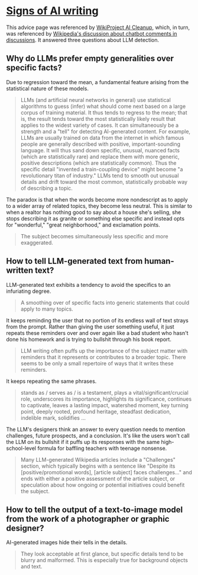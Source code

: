# [Signs of AI writing](https://en.m.wikipedia.org/w/index.php?title=Wikipedia:Signs_of_AI_writing&oldid=1315853483)

This advice page was referenced by [WikiProject AI Cleanup](https://en.m.wikipedia.org/wiki/Wikipedia_talk:WikiProject_AI_Cleanup/Archive_1), which, in turn, was referenced by [Wikipedia's discussion about chatbot comments in discussions](../../../2025/10/07/wikipedia_chatbot_comments_in_discussions.md). It answered three questions about LLM detection.

## Why do LLMs prefer empty generalities over specific facts?

Due to regression toward the mean, a fundamental feature arising from the statistical nature of these models.

> LLMs (and artificial neural networks in general) use statistical algorithms to guess (infer) what should come next based on a large corpus of training material. It thus tends to regress to the mean; that is, the result tends toward the most statistically likely result that applies to the widest variety of cases. It can simultaneously be a strength and a "tell" for detecting AI-generated content. For example, LLMs are usually trained on data from the internet in which famous people are generally described with positive, important-sounding language. It will thus sand down specific, unusual, nuanced facts (which are statistically rare) and replace them with more generic, positive descriptions (which are statistically common). Thus the specific detail "invented a train-coupling device" might become "a revolutionary titan of industry." LLMs tend to smooth out unusual details and drift toward the most common, statistically probable way of describing a topic.

The paradox is that when the words become more nondescript as to apply to a wider array of related topics, they become less neutral. This is similar to when a realtor has nothing good to say about a house she's selling, she stops describing it as granite or something else specific and instead opts for "wonderful," "great neighborhood," and exclamation points.

> The subject becomes simultaneously less specific and more exaggerated.

## How to tell LLM-generated text from human-written text?

LLM-generated text exhibits a tendency to avoid the specifics to an infuriating degree.

> A smoothing over of specific facts into generic statements that could apply to many topics.

It keeps reminding the user that no portion of its endless wall of text strays from the prompt. Rather than giving the user something useful, it just repeats these reminders over and over again like a bad student who hasn't done his homework and is trying to bullshit through his book report.

> LLM writing often puffs up the importance of the subject matter with reminders that it represents or contributes to a broader topic. There seems to be only a small repertoire of ways that it writes these reminders.

It keeps repeating the same phrases.

> stands as / serves as / is a testament, plays a vital/significant/crucial role, underscores its importance, highlights its significance, continues to captivate, leaves a lasting impact, watershed moment, key turning point, deeply rooted, profound heritage, steadfast dedication, indelible mark, solidifies ...

The LLM's designers think an answer to every question needs to mention challenges, future prospects, and a conclusion. It's like the users won't call the LLM on its bullshit if it puffs up its responses with the same high-school-level formula for baffling teachers with teenage nonsense.

> Many LLM-generated Wikipedia articles include a "Challenges" section, which typically begins with a sentence like "Despite its [positive/promotional words], [article subject] faces challenges..." and ends with either a positive assessment of the article subject, or speculation about how ongoing or potential initiatives could benefit the subject.

## How to tell the output of a text-to-image model from the work of a photographer or graphic designer?

AI-generated images hide their tells in the details.

> They look acceptable at first glance, but specific details tend to be blurry and malformed. This is especially true for background objects and text.
